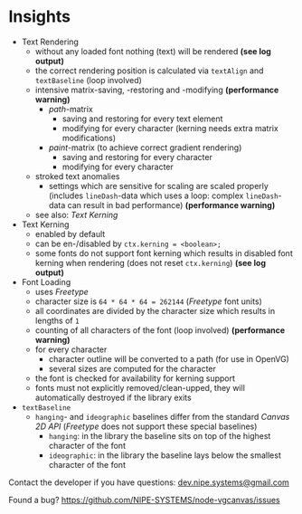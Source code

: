 # Insights

* Text Rendering
    * without any loaded font nothing (text) will be rendered **(see log output)**
    * the correct rendering position is calculated via `textAlign` and `textBaseline` (loop involved)
    * intensive matrix-saving, -restoring and -modifying **(performance warning)**
        * *path*-matrix
            * saving and restoring for every text element
            * modifying for every character (kerning needs extra matrix modifications)
        * *paint*-matrix (to achieve correct gradient rendering)
            * saving and restoring for every character
            * modifying for every character
    * stroked text anomalies
        * settings which are sensitive for scaling are scaled properly (includes `lineDash`-data which uses a loop: complex `lineDash`-data can result in bad performance) **(performance warning)**
    * see also: *Text Kerning*
* Text Kerning
    * enabled by default
    * can be en-/disabled by `ctx.kerning = <boolean>;`
    * some fonts do not support font kerning which results in disabled font kerning when rendering (does not reset `ctx.kerning`) **(see log output)**
* Font Loading
    * uses *Freetype*
    * character size is `64 * 64 * 64 = 262144` (*Freetype* font units)
    * all coordinates are divided by the character size which results in lengths of `1`
    * counting of all characters of the font (loop involved) **(performance warning)**
    * for every character
        * character outline will be converted to a path (for use in OpenVG)
        * several sizes are computed for the character
    * the font is checked for availability for kerning support
    * fonts must not explicitly removed/clean-upped, they will automatically destroyed if the library exits
* `textBaseline`
    * `hanging`- and `ideographic` baselines differ from the standard *Canvas 2D API* (*Freetype* does not support these special baselines)
        * `hanging`: in the library the baseline sits on top of the highest character of the font
        * `ideographic`: in the library the baseline lays below the smallest character of the font

Contact the developer if you have questions: [dev.nipe.systems@gmail.com](mailto:dev.nipe.systems@gmail.com)

Found a bug? https://github.com/NIPE-SYSTEMS/node-vgcanvas/issues
